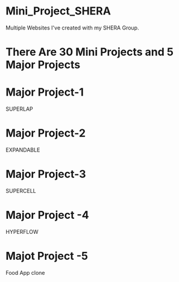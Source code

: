 # Mini_Project_SHERA
Multiple Websites I've created with my SHERA Group.
# There Are 30 Mini Projects and 5 Major Projects 



# Major Project-1 
SUPERLAP

# Major Project-2
EXPANDABLE

# Major Project-3
SUPERCELL

# Major Project -4
HYPERFLOW

# Majot Project -5
Food App clone
